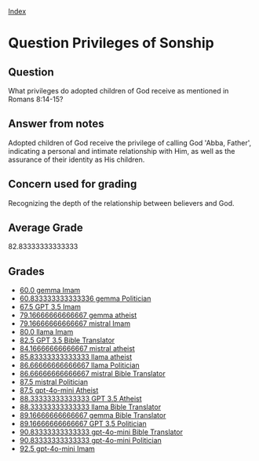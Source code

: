 
[Index](../../index.md)
# Question Privileges of Sonship
## Question
What privileges do adopted children of God receive as mentioned in Romans 8:14-15?

## Answer from notes
Adopted children of God receive the privilege of calling God 'Abba, Father', indicating a personal and intimate relationship with Him, as well as the assurance of their identity as His children.

## Concern used for grading
Recognizing the depth of the relationship between believers and God.

## Average Grade
82.83333333333333

## Grades
 * [60.0 gemma Imam](../answers/gemma_Imam/Privileges_of_Sonship.md)
 * [60.833333333333336 gemma Politician](../answers/gemma_Politician/Privileges_of_Sonship.md)
 * [67.5 GPT 3.5 Imam](../answers/GPT_3.5_Imam/Privileges_of_Sonship.md)
 * [79.16666666666667 gemma atheist](../answers/gemma_atheist/Privileges_of_Sonship.md)
 * [79.16666666666667 mistral Imam](../answers/mistral_Imam/Privileges_of_Sonship.md)
 * [80.0 llama Imam](../answers/llama_Imam/Privileges_of_Sonship.md)
 * [82.5 GPT 3.5 Bible Translator](../answers/GPT_3.5_Bible_Translator/Privileges_of_Sonship.md)
 * [84.16666666666667 mistral atheist](../answers/mistral_atheist/Privileges_of_Sonship.md)
 * [85.83333333333333 llama atheist](../answers/llama_atheist/Privileges_of_Sonship.md)
 * [86.66666666666667 llama Politician](../answers/llama_Politician/Privileges_of_Sonship.md)
 * [86.66666666666667 mistral Bible Translator](../answers/mistral_Bible_Translator/Privileges_of_Sonship.md)
 * [87.5 mistral Politician](../answers/mistral_Politician/Privileges_of_Sonship.md)
 * [87.5 gpt-4o-mini Atheist](../answers/gpt-4o-mini_Atheist/Privileges_of_Sonship.md)
 * [88.33333333333333 GPT 3.5 Atheist](../answers/GPT_3.5_Atheist/Privileges_of_Sonship.md)
 * [88.33333333333333 llama Bible Translator](../answers/llama_Bible_Translator/Privileges_of_Sonship.md)
 * [89.16666666666667 gemma Bible Translator](../answers/gemma_Bible_Translator/Privileges_of_Sonship.md)
 * [89.16666666666667 GPT 3.5 Politician](../answers/GPT_3.5_Politician/Privileges_of_Sonship.md)
 * [90.83333333333333 gpt-4o-mini Bible Translator](../answers/gpt-4o-mini_Bible_Translator/Privileges_of_Sonship.md)
 * [90.83333333333333 gpt-4o-mini Politician](../answers/gpt-4o-mini_Politician/Privileges_of_Sonship.md)
 * [92.5 gpt-4o-mini Imam](../answers/gpt-4o-mini_Imam/Privileges_of_Sonship.md)
